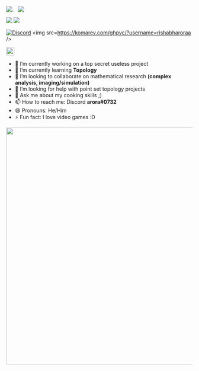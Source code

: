 
<p>
<a href="https://github.com/rishabharoraa/maths-visualized">
  <img align="center" src="https://github-readme-stats.vercel.app/api/pin/?username=rishabharoraa&repo=maths-visualized&theme=synthwave" />
</a>
  &nbsp;&nbsp;
<a href="https://github.com/technojam/Ultimate_Algorithms_Repository">
  <img align="center" src="https://github-readme-stats.vercel.app/api/pin/?username=rishabharoraa&repo=Ultimate_Algorithms_Repository&theme=synthwave" />
</a>
</p>

<img src="https://github-readme-stats.vercel.app/api?username=RishabhAroraa&show_icons=true&?count_private=true&theme=synthwave">
<img src="https://github-readme-stats.vercel.app/api/top-langs/?username=RishabhAroraa&layout=compact&theme=synthwave">

[![Discord](https://img.shields.io/discord/326031927016554506.svg?label=&logo=discord&logoColor=ffffff&color=7389D8&labelColor=6A7EC2)](https://discord.gg/UUqMUzd)
<img src=https://komarev.com/ghpvc/?username=rishabharoraa /> 

<p>
<a href="https://www.linkedin.com/in/rishabh-arora-b78333156/"><img alt="Rishabhs's LinkedIn" width="22px" src="https://www.flaticon.com/svg/static/icons/svg/174/174857.svg"/></a>
</p>

- 🔭 I’m currently working on a top secret useless project
- 🌱 I’m currently learning **Topology**
- 👯 I’m looking to collaborate on mathematical research **(complex analysis, imaging/simulation)**
- 🤔 I’m looking for help with point set topology projects
- 💬 Ask me about my cooking skills ;)
- 📫 How to reach me: Discord **arora#0732**
- 😄 Pronouns: He/Him
- ⚡ Fun fact: I love video games :D

<p align='left'><img src="https://media1.tenor.com/images/ece61b024a100cb667a7ac0b99d7c11d/tenor.gif?itemid=12320147" width="640"><p>
